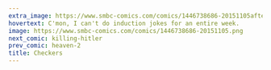 ```yaml
---
extra_image: https://www.smbc-comics.com/comics/1446738686-20151105after.png
hovertext: C'mon, I can't do induction jokes for an entire week.
image: https://www.smbc-comics.com/comics/1446738686-20151105.png
next_comic: killing-hitler
prev_comic: heaven-2
title: Checkers
---
```


